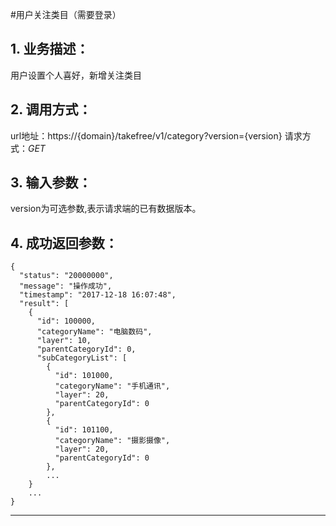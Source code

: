 #用户关注类目（需要登录）
## 1. 业务描述：
用户设置个人喜好，新增关注类目

## 2. 调用方式：
url地址：https://{domain}/takefree/v1/category?version={version}
请求方式：*GET*

## 3. 输入参数：
version为可选参数,表示请求端的已有数据版本。

## 4. 成功返回参数：
```
{
  "status": "20000000",
  "message": "操作成功",
  "timestamp": "2017-12-18 16:07:48",
  "result": [
    {
      "id": 100000,
      "categoryName": "电脑数码",
      "layer": 10,
      "parentCategoryId": 0,
      "subCategoryList": [
        {
          "id": 101000,
          "categoryName": "手机通讯",
          "layer": 20,
          "parentCategoryId": 0
        },
        {
          "id": 101100,
          "categoryName": "摄影摄像",
          "layer": 20,
          "parentCategoryId": 0
        },
        ...
    }
    ...
}
```
***
